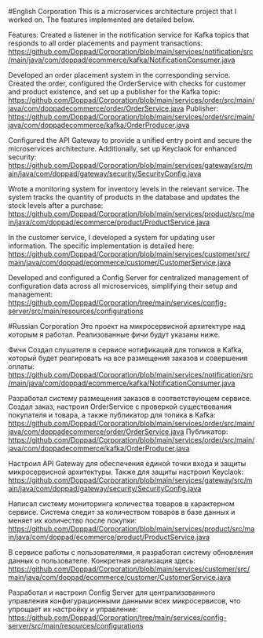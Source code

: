 #English
Corporation
This is a microservices architecture project that I worked on. The features implemented are detailed below.

Features:
Created a listener in the notification service for Kafka topics that responds to all order placements and payment transactions: https://github.com/Doppad/Corporation/blob/main/services/notification/src/main/java/com/doppad/ecommerce/kafka/NotificationConsumer.java

Developed an order placement system in the corresponding service. Created the order, configured the OrderService with checks for customer and product existence, and set up a publisher for the Kafka topic: https://github.com/Doppad/Corporation/blob/main/services/order/src/main/java/com/doppadecommerce/order/OrderService.java Publisher: https://github.com/Doppad/Corporation/blob/main/services/order/src/main/java/com/doppadecommerce/kafka/OrderProducer.java

Configured the API Gateway to provide a unified entry point and secure the microservices architecture. Additionally, set up Keyclaok for enhanced security: https://github.com/Doppad/Corporation/blob/main/services/gateway/src/main/java/com/doppad/gateway/security/SecurityConfig.java

Wrote a monitoring system for inventory levels in the relevant service. The system tracks the quantity of products in the database and updates the stock levels after a purchase: https://github.com/Doppad/Corporation/blob/main/services/product/src/main/java/com/doppad/ecommerce/product/ProductService.java

In the customer service, I developed a system for updating user information. The specific implementation is detailed here: https://github.com/Doppad/Corporation/blob/main/services/customer/src/main/java/com/doppad/ecommerce/customer/CustomerService.java

Developed and configured a Config Server for centralized management of configuration data across all microservices, simplifying their setup and management: https://github.com/Doppad/Corporation/tree/main/services/config-server/src/main/resources/configurations


#Russian
Corporation
Это проект на микросервисной архитектуре над которым я работал. Реализованные фичи будут указаны ниже.

Фичи
Создал слушателя в сервисе нотификаций для топиков в Kafka, который будет реагировать на все размещения заказов и совершения оплаты: https://github.com/Doppad/Corporation/blob/main/services/notification/src/main/java/com/doppad/ecommerce/kafka/NotificationConsumer.java

Разработал систему размещения заказов в соответствующем сервисе. Создал заказ, настроил OrderService с проверкой существования покупателя и товара, а также публикатор для топика в Kafka: https://github.com/Doppad/Corporation/blob/main/services/order/src/main/java/com/doppadecommerce/order/OrderService.java Публикатор: https://github.com/Doppad/Corporation/blob/main/services/order/src/main/java/com/doppadecommerce/kafka/OrderProducer.java

Настроил API Gateway для обеспечения единой точки входа и защиты микросервисной архитектуры. Также для защиты настроил Keyclaok: https://github.com/Doppad/Corporation/blob/main/services/gateway/src/main/java/com/doppad/gateway/security/SecurityConfig.java 

Написал систему мониторинга количества товаров в характерном сервисе. Система следит за количеством товаров в базе данных и меняет их количество после покупки: https://github.com/Doppad/Corporation/blob/main/services/product/src/main/java/com/doppad/ecommerce/product/ProductService.java

В сервисе работы с пользователями, я разработал систему обновления данных о пользователе. Конкретная реализация здесь: https://github.com/Doppad/Corporation/blob/main/services/customer/src/main/java/com/doppad/ecommerce/customer/CustomerService.java

Разработал и настроил Config Server для централизованного управления конфигурационными данными всех микросервисов, что упрощает их настройку и управление: https://github.com/Doppad/Corporation/tree/main/services/config-server/src/main/resources/configurations